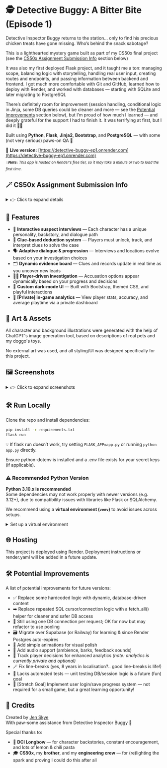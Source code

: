 # 🕵️ Detective Buggy: A Bitter Bite (Episode 1)

Detective Inspector Buggy returns to the station... only to find his precious chicken treats have gone missing. Who’s behind the snack sabotage?

This is a lighthearted mystery game built as part of my CS50x final project (see the [CS50x Assignment Submission Info](#-cs50x-assignment-submission-info) section below)

It was also my first deployed Flask project, and it taught me a ton: managing scope, balancing logic with storytelling, handling real user input, creating routes and endpoints, and passing information between backend and frontend. I got much more comfortable with Git and GitHub, learned how to deploy with Render, and worked with databases — starting with SQLite and later migrating to PostgreSQL

There’s definitely room for improvement (session handling, conditional logic in Jinja, some DB queries could be cleaner and more — see the [Potential Improvements](#%EF%B8%8F-potential-improvements) section below), but I’m proud of how much I learned — and deeply grateful for the support I had to finish it. It was terrifying at first, but I did it 🧠✨

Built using **Python**, **Flask**, **Jinja2**, **Bootstrap**, and **PostgreSQL** — with some (not very serious) paws-on QA 🐶

🔗 **Live version:** [https://detective-buggy-ep1.onrender.com](https://detective-buggy-ep1.onrender.com)
<br><sub><em>💡**Note:** This app is hosted on Render’s free tier, so it may take a minute or two to load the first time.</em></sub>

## 🪄 CS50x Assignment Submission Info

<details>
<summary>👉 Click to expand details</summary>

### 📝 Submission Details

- 👤 **Author Info:** Available at the in-app route [`/cs50-info`](https://detective-buggy-ep1.onrender.com/cs50-info)
- 🎥 **Video Demo:** [CS50x Final Project Walkthrough](https://youtu.be/pxXjlVCa3zw)

### 🧪 Tech Stack

This project is built with a Flask-based backend and uses server-side rendering to deliver a dynamic, story-driven experience. It relies on session-based logic and a database of clues, suspects, and player decisions.

- **Flask:** Web framework used to manage routes, templates, and sessions
- **Jinja2:** Templating engine for dynamic HTML rendering
- **PostgreSQL:** Backend database for storing suspects, dialogue, evidence, and player analytics
- **Bootstrap 5:** CSS framework used for responsive layout and UI components
- **Custom CSS:** Themed design built with dark mode, custom fonts, and animation-friendly layout
- **Render:** Hosting provider used for both app and PostgreSQL deployment, with auto-updates on GitHub pushes

### 📁 Project File Structure

```bash
.
├── app.py                     # Main Flask app with all route logic and game state
├── templates/                 # Jinja2 HTML templates
│   ├── layout.html            # Shared layout
│   ├── *.html                 # All views (crime scene, interviews, etc.)
├── static/                    # Static assets
│   ├── img/                   # Images (evidence, suspects, UI)
│   ├── styles.css             # Custom theme & responsive styling
│   └── js/scripts.js          # JS for pop-ups and interactivity
├── schema.sql                 # PostgreSQL schema (suspects, evidence, dialogues, etc.)
├── requirements.txt           # Dependencies list
├── .env.example               # Environment variable placeholders
└── README.md                  # Project documentation
```

## 🔍 Internal Tools

This project also features a private `/analytics` dashboard (protected by HTTP Basic Auth), used to view:
- Number of total playthroughs
- Average playtime
- Percentage of correct accusations

This was not required for CS50x but was added as a personal learning extension (and because I'm nosey).

## 🤖 AI Assistance
Parts of this project were influenced or assisted by AI (ChatGPT), particularly for Flask routing logic, debugging help, and code structure advice — as well as for all artwork. I also used it extensively during the migration from SQLite to PostgreSQL. Final implementation, logic, and design decisions are my own.

</details>

## 🚀 Features
- 🎤 **Interactive suspect interviews** — Each character has a unique personality, backstory, and dialogue path
- 🧠 **Clue-based deduction system** — Players must unlock, track, and interpret clues to solve the case
- 🗣️ **Adaptive dialogue & progression** — Interviews and locations evolve based on your investigation choices
- 🗂️ **Dynamic evidence board** — Clues and records update in real time as you uncover new leads
- 🕵️‍♀️ **Player-driven investigation** — Accusation options appear dynamically based on your progress and decisions
- 🎨 **Custom dark-mode UI** — Built with Bootstrap, themed CSS, and playful interactions
- 🧾 **[Private] in-game analytics** — View player stats, accuracy, and average playtime via a private dashboard

## 🎨 Art & Assets

All character and background illustrations were generated with the help of ChatGPT's image generation tool, based on descriptions of real pets and my doggo's toys.

No external art was used, and all styling/UI was designed specifically for this project.

## 🖼️ Screenshots

<details>
<summary>👉 Click to expand screenshots</summary>

### Title Screen
<img src="screenshots/title-screen.png" width="800"/>

### Suspect Board
<img src="screenshots/suspect-board.png" width="800"/>

### Briefing Screen
<img src="screenshots/briefing-screen.png" width="800"/>

</details>

## 🛠️ Run Locally

Clone the repo and install dependencies:

```bash
pip install -r requirements.txt
flask run
```

💡 If flask run doesn’t work, try setting ```FLASK_APP=app.py``` or running ```python app.py``` directly.

Ensure python-dotenv is installed and a .env file exists for your secret keys (if applicable).

### ⚠️ Recommended Python Version

**Python 3.10.x is recommended**  
Some dependencies may not work properly with newer versions (e.g. 3.12+), due to compatibility issues with libraries like Flask or SQLAlchemy.

We recommend using a **virtual environment (`venv`)** to avoid issues across setups.

<details>
<summary>Set up a virtual environment</summary>

```bash
# Make sure Python 3.10 is installed
python3.10 -m venv venv

# Activate it:
source venv/bin/activate       # macOS / Linux
venv\Scripts\activate          # Windows

# Install dependencies
pip install -r requirements.txt
```
</details>

## 🌐 Hosting
This project is deployed using Render.
Deployment instructions or render.yaml will be added in a future update.

## 🛠️ Potential Improvements
A list of potential improvements for future versions:

- ✅ Replace some hardcoded logic with dynamic, database-driven content
- ➡️ Replace repeated SQL cursor/connection logic with a fetch_all() helper for cleaner and safer DB access
- 🐣 Still using one DB connection per request; OK for now but may refactor to use pooling
- 🗃️ Migrate over Supabase (or Railway) for learning & since Render Postgres auto-expires
- 🎨 Add simple animations for visual polish
- 🎵 Add audio support (ambience, barks, feedback sounds)
- 👣 Track player decisions for enhanced analytics *(note: analytics is currently private and optional)*
- 🪄 Fix line-breaks (yes, 8 years in localisation?.. good line-breaks is life!)
- 🧪 Lacks automated tests — unit testing DB/session logic is a future (fun) goal
- 💾 [Stretch Goal] Implement user login/save progress system — not required for a small game, but a great learning opportunity!

## 👤 Credits

Created by [Jen Skye](https://github.com/skyejen)  
With paw-some assistance from Detective Inspector Buggy 🐶

Special thanks to:
- 🏹 **DCI Longbow** — for character backstories, constant encouragement, and lots of lemon & chili pasta
- 🎓 **CS50x**, my **brother**, and my **engineering crew** — for (re)lighting the spark and proving I could do this after all
